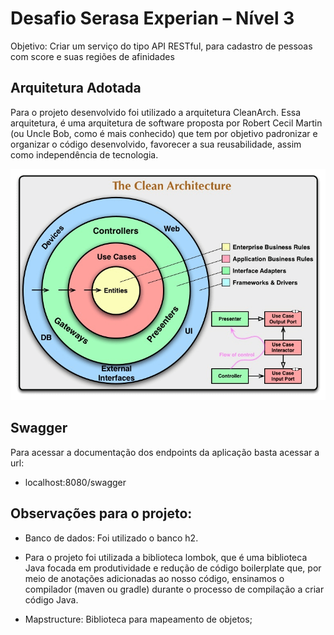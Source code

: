 # Desafio Serasa Experian – Nível 3

Objetivo: Criar um serviço do tipo API RESTful, para cadastro de pessoas com score e suas regiões de afinidades

## Arquitetura Adotada
Para o projeto desenvolvido foi utilizado a arquitetura CleanArch.  Essa arquitetura, é uma arquitetura de software proposta por Robert Cecil Martin (ou Uncle Bob, como é mais conhecido) que tem por objetivo padronizar e organizar o código desenvolvido, favorecer a sua reusabilidade, assim como independência de tecnologia.

![Clean arch](docs/clean.png "Desenho de arquitetura")


## Swagger
Para acessar a documentação dos endpoints da aplicação basta acessar a url:

- localhost:8080/swagger


## Observações para o projeto:

- Banco de dados: Foi utilizado o banco h2.

- Para o projeto foi utilizada a biblioteca lombok, que é uma biblioteca Java focada em produtividade e redução de código boilerplate que, por meio de anotações adicionadas ao nosso código, ensinamos o compilador (maven ou gradle) durante o processo de compilação a criar código Java.

- Mapstructure: Biblioteca para mapeamento de objetos;